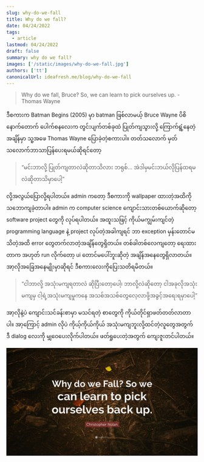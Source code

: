 ```yaml
---
slug: why-do-we-fall
title: Why do we fall?
date: 04/24/2022
tags:
  - article
lastmod: 04/24/2022
draft: false
summary: why do we fall?
images: ['/static/images/why-do-we-fall.jpg']
authors: ['tt']
canonicalUrl: ideafresh.me/blog/why-do-we-fall
---
```

> Why do we fall, Bruce? So, we can learn to pick ourselves up.
> -Thomas Wayne


ဒီစကားက Batman Begins (2005) မှာ batman ဖြစ်လာမယ့် Bruce Wayne ပိစိနောက်တောက် ပေါက်စနလေးက တွင်းပျက်တစ်ခုထဲ ပြုတ်ကျသွားလို့ ကြောက်ရွံ့နေတဲ့အချိန်မှာ သူ့အဖေ Thomas Wayne ပြောခဲ့တဲ့စကားပါ။ တတ်သလောက် မှတ်သလောက်ဘာသာပြန်ပေးရမယ်ဆိုရင်တော့ 
> “မင်းဘာလို့ ပြုတ်ကျတာလဲဆိုတာသိလား ဘရုစ်… အဲဒါမှမင်းဘယ်လိုပြန်ထရမလဲဆိုတာသိမှာပေါ့”

လို့အလွယ်ပြောလို့ရပါတယ်။ admin ကတော့ ဒီစကားကို wallpaper ထားတဲ့အထိကို သဘောကျခဲ့တာပါ။ admin က computer science ကျောင်းသားတစ်ယောက်ဆိုတော့ software project တွေကို လုပ်ရပါတယ်။ အထူးသဖြင့် ကိုယ်မကျွမ်းကျင်တဲ့ programming language နဲ့ project လုပ်တဲ့အခါကျရင် ဘာ exception မှန်းတောင်မသိတဲ့အထိ error တွေတက်လာတဲ့အချိန်တွေရှိတယ်။ တစ်ခါတစ်လေကျတော့ ရေးထားတာက အဟုတ် run လိုက်တော့ ui တောင်မပေါ်ဘူးဆိုတဲ့ အချိန်အနေတွေရှိလာတယ်။ အာ့လိုအခြေအနေမျိုးမှာဆိုရင် ဒီစကားလေးကိုပြေးသတိရမိတယ်။ 

>“ငါဘာလို့ အသုံးမကျရတာလဲ ဆိုပြီးတော့ပေါ့၊ ဘာလို့လဲဆိုတော့ ငါအခုလိုအသုံးမကျမှ ငါ့ရဲ့အသုံးမကျမှုကနေ အသစ်အသစ်တွေလေ့လာဖို့အခွင့်အရေးရမှာပေါ့”

အာ့လိုနဲ့ပဲ ကျောင်းသင်ခန်းစာမှာ မသင်ရတဲ့ စာတွေကို ကိုယ်တိုင်ရှာဖတ်တတ်လာတာပါ။ အာ့ကြောင့် admin လိုပဲ ကိုယ့်ကိုယ်ကိုယ် အသုံးမကျဘူးလို့ထင်တဲ့လူတွေအတွက် ဒီ dialog လေးကို မျှဝေပေးလိုက်ပါတယ်။ ဖတ်ရှုပေးတဲ့အတွက် ကျေးဇူးတင်ပါတယ်။

![why-do-we-fall](/static/images/why-do-we-fall.jpg)
